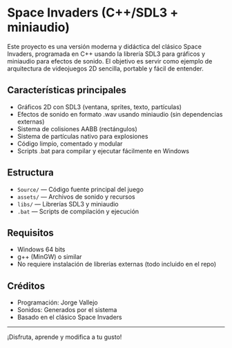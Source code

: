 # Space Invaders (C++/SDL3 + miniaudio)

Este proyecto es una versión moderna y didáctica del clásico Space Invaders, programada en C++ usando la librería SDL3 para gráficos y miniaudio para efectos de sonido. El objetivo es servir como ejemplo de arquitectura de videojuegos 2D sencilla, portable y fácil de entender.

## Características principales
- Gráficos 2D con SDL3 (ventana, sprites, texto, partículas)
- Efectos de sonido en formato .wav usando miniaudio (sin dependencias externas)
- Sistema de colisiones AABB (rectángulos)
- Sistema de partículas nativo para explosiones
- Código limpio, comentado y modular
- Scripts .bat para compilar y ejecutar fácilmente en Windows

## Estructura
- `Source/` — Código fuente principal del juego
- `assets/` — Archivos de sonido y recursos
- `libs/` — Librerías SDL3 y miniaudio
- `.bat` — Scripts de compilación y ejecución

## Requisitos
- Windows 64 bits
- g++ (MinGW) o similar
- No requiere instalación de librerías externas (todo incluido en el repo)

## Créditos
- Programación: Jorge Vallejo
- Sonidos: Generados por el sistema
- Basado en el clásico Space Invaders

---
¡Disfruta, aprende y modifica a tu gusto!

